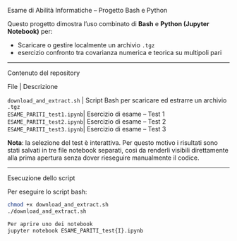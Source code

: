  Esame di Abilità Informatiche – Progetto Bash e Python

Questo progetto dimostra l’uso combinato di **Bash** e **Python (Jupyter Notebook)** per:
- Scaricare o gestire localmente un archivio `.tgz`
- esercizio confronto tra covarianza numerica e teorica su multipoli pari

---

 Contenuto del repository

 File                      | Descrizione                            

 `download_and_extract.sh` | Script Bash per scaricare ed estrarre un archivio `.tgz`    
 `ESAME_PARITI_test1.ipynb`| Esercizio di esame – Test 1            
 `ESAME_PARITI_test2.ipynb`| Esercizio di esame – Test 2           
 `ESAME_PARITI_test3.ipynb`| Esercizio di esame – Test 3           

**Nota**: la selezione del test è interattiva. Per questo motivo i risultati sono stati salvati in tre file notebook separati, così da renderli visibili direttamente alla prima apertura senza dover rieseguire manualmente il codice.

---

 Esecuzione dello script

Per eseguire lo script bash:

```bash
chmod +x download_and_extract.sh
./download_and_extract.sh

Per aprire uno dei notebook
jupyter notebook ESAME_PARITI_test{I}.ipynb

